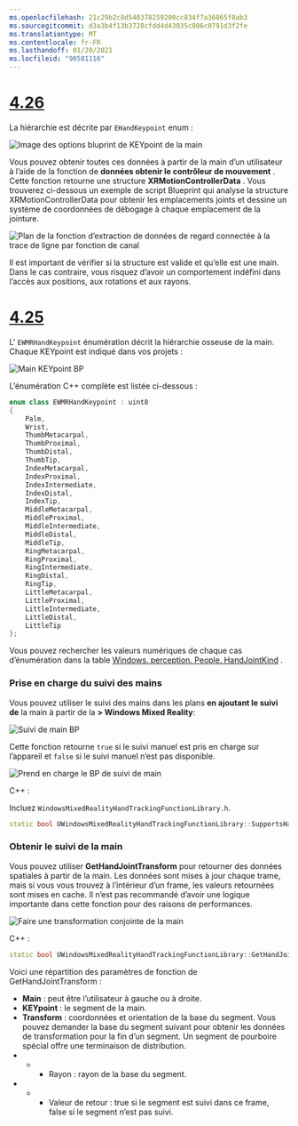 ```yaml
---
ms.openlocfilehash: 21c29b2c8d540378259200cc834f7a36065f8ab3
ms.sourcegitcommit: d3a3b4f13b3728cfdd4d43035c806c0791d3f2fe
ms.translationtype: MT
ms.contentlocale: fr-FR
ms.lasthandoff: 01/20/2021
ms.locfileid: "98581116"
---
```

# <a name="426"></a>[4.26](#tab/426)

La hiérarchie est décrite par `EHandKeypoint` enum :

![Image des options bluprint de KEYpoint de la main](../images/hand-keypoint-bp.png)

Vous pouvez obtenir toutes ces données à partir de la main d’un utilisateur à l’aide de la fonction de **données obtenir le contrôleur de mouvement** . Cette fonction retourne une structure **XRMotionControllerData** . Vous trouverez ci-dessous un exemple de script Blueprint qui analyse la structure XRMotionControllerData pour obtenir les emplacements joints et dessine un système de coordonnées de débogage à chaque emplacement de la jointure.

![Plan de la fonction d’extraction de données de regard connectée à la trace de ligne par fonction de canal](../images/unreal-hand-tracking-img-03.png)

Il est important de vérifier si la structure est valide et qu’elle est une main. Dans le cas contraire, vous risquez d’avoir un comportement indéfini dans l’accès aux positions, aux rotations et aux rayons.

# <a name="425"></a>[4.25](#tab/425)

L' `EWMRHandKeypoint` énumération décrit la hiérarchie osseuse de la main. Chaque KEYpoint est indiqué dans vos projets :

![Main KEYpoint BP](../images/hand-keypoint-bp.png)

L’énumération C++ complète est listée ci-dessous :
```cpp
enum class EWMRHandKeypoint : uint8
{
    Palm,
    Wrist,
    ThumbMetacarpal,
    ThumbProximal,
    ThumbDistal,
    ThumbTip,
    IndexMetacarpal,
    IndexProximal,
    IndexIntermediate,
    IndexDistal,
    IndexTip,
    MiddleMetacarpal,
    MiddleProximal,
    MiddleIntermediate,
    MiddleDistal,
    MiddleTip,
    RingMetacarpal,
    RingProximal,
    RingIntermediate,
    RingDistal,
    RingTip,
    LittleMetacarpal,
    LittleProximal,
    LittleIntermediate,
    LittleDistal,
    LittleTip
};
```

Vous pouvez rechercher les valeurs numériques de chaque cas d’énumération dans la table [Windows. perception. People. HandJointKind](/uwp/api/windows.perception.people.handjointkind) .

### <a name="supporting-hand-tracking"></a>Prise en charge du suivi des mains

Vous pouvez utiliser le suivi des mains dans les plans **en ajoutant le suivi de** la main à partir de la **> Windows Mixed Reality**:

![Suivi de main BP](../images/unreal/hand-tracking-bp.png)

Cette fonction retourne `true` si le suivi manuel est pris en charge sur l’appareil et `false` si le suivi manuel n’est pas disponible.

![Prend en charge le BP de suivi de main](../images/unreal/supports-hand-tracking-bp.png)

C++ :

Incluez `WindowsMixedRealityHandTrackingFunctionLibrary.h`.

```cpp
static bool UWindowsMixedRealityHandTrackingFunctionLibrary::SupportsHandTracking()
```

### <a name="getting-hand-tracking"></a>Obtenir le suivi de la main

Vous pouvez utiliser **GetHandJointTransform** pour retourner des données spatiales à partir de la main. Les données sont mises à jour chaque trame, mais si vous vous trouvez à l’intérieur d’un frame, les valeurs retournées sont mises en cache. Il n’est pas recommandé d’avoir une logique importante dans cette fonction pour des raisons de performances.

![Faire une transformation conjointe de la main](../images/unreal/get-hand-joint-transform.png)

C++ :
```cpp
static bool UWindowsMixedRealityHandTrackingFunctionLibrary::GetHandJointTransform(EControllerHand Hand, EWMRHandKeypoint Keypoint, FTransform& OutTransform, float& OutRadius)
```

Voici une répartition des paramètres de fonction de GetHandJointTransform :

* **Main** : peut être l’utilisateur à gauche ou à droite.
* **KEYpoint** : le segment de la main.
* **Transform** : coordonnées et orientation de la base du segment. Vous pouvez demander la base du segment suivant pour obtenir les données de transformation pour la fin d’un segment. Un segment de pourboire spécial offre une terminaison de distribution.
* * * Rayon : rayon de la base du segment.
* * * Valeur de retour : true si le segment est suivi dans ce frame, false si le segment n’est pas suivi.